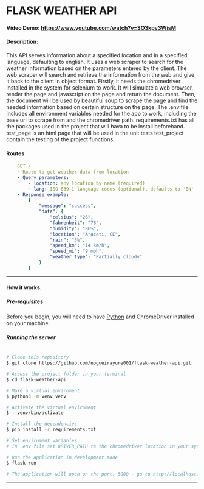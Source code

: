 # FLASK WEATHER API

#### Video Demo: https://www.youtube.com/watch?v=SO3kpv3WisM

#### Description:

This API serves information about a specified location and in a specified language, defaulting to english. It uses a web scraper to search for the weather information based on the parameters entered by the client. The web scraper will search and retrieve the information from the web and give it back to the client in object format.
Firstly, it needs the chromedriver installed in the system for selenium to work. It will simulate a web browser, render the page and javascript on the page and return the document.
Then, the document will be used by beautiful soup to scrape the page and find the needed information based on certain structure on the page.
The .env file includes all environment variables needed for the app to work, including the base url to scrape from and the chromedriver path.
requirements.txt has all the packages used in the project that will hava to be install beforehand.
test_page is an html page that will be used in the unit tests
test_project contain the testing of the project functions.

#### Routes

```yml
    GET /
    - Route to get weather data from location
    - Query parameters:
        - location: any location by name (required)
        - lang: ISO 639-1 language codes (optional), defaults to 'EN'
    - Response example:
        {
            "message": "success",
            "data": {
                "celsius": "26",
                "fahrenheit": "78",
                "humidity": "86%",
                "location": "Aracati, CE",
                "rain": "3%",
                "speed_km": "14 km/h",
                "speed_mi": "9 mph",
                "weather_type": "Partially cloudy"
            }
        }
```

---

#### How it works.

##### Pre-requisites

Before you begin, you will need to have [Python](https://www.python.org/) and ChromeDriver installed on your machine.

##### Running the server

```bash

# Clone this repository
$ git clone https://github.com/nogueirayure001/flask-weather-api.git

# Access the project folder in your terminal
$ cd flask-weather-api

# Make a virtual enviroment
$ python3 -m venv venv

# Activate the virtual enviroment
$ . venv/bin/activate

# Install the dependencies
$ pip install -r requirements.txt

# Set enviroment variables
# In .env file set DRIVER_PATH to the chromedriver location in your system

# Run the application in development mode
$ flask run

# The application will open on the port: 5000 - go to http://localhost:5000

```

---

